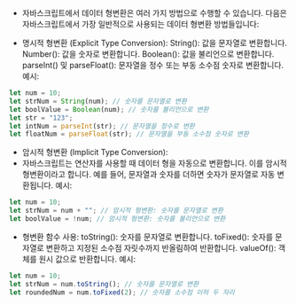 * 자바스크립트에서 데이터 형변환은 여러 가지 방법으로 수행할 수 있습니다. 다음은 자바스크립트에서 가장 일반적으로 사용되는 데이터 형변환 방법들입니다:

* 명시적 형변환 (Explicit Type Conversion):
String(): 값을 문자열로 변환합니다.
Number(): 값을 숫자로 변환합니다.
Boolean(): 값을 불리언으로 변환합니다.
parseInt() 및 parseFloat(): 문자열을 정수 또는 부동 소수점 숫자로 변환합니다.
예시:

```javascript
let num = 10;
let strNum = String(num); // 숫자를 문자열로 변환
let boolValue = Boolean(num); // 숫자를 불리언으로 변환
let str = "123";
let intNum = parseInt(str); // 문자열을 정수로 변환
let floatNum = parseFloat(str); // 문자열을 부동 소수점 숫자로 변환
```

* 암시적 형변환 (Implicit Type Conversion):
* 자바스크립트는 연산자를 사용할 때 데이터 형을 자동으로 변환합니다. 이를 암시적 형변환이라고 합니다. 예를 들어, 문자열과 숫자를 더하면 숫자가 문자열로 자동 변환됩니다.
예시:

```javascript
let num = 10;
let strNum = num + ""; // 암시적 형변환: 숫자를 문자열로 변환
let boolValue = !num; // 암시적 형변환: 숫자를 불리언으로 변환

```

* 형변환 함수 사용:
toString(): 숫자를 문자열로 변환합니다.
toFixed(): 숫자를 문자열로 변환하고 지정된 소수점 자릿수까지 반올림하여 반환합니다.
valueOf(): 객체를 원시 값으로 반환합니다.
예시:

```javascript
let num = 10;
let strNum = num.toString(); // 숫자를 문자열로 변환
let roundedNum = num.toFixed(2); // 숫자를 소수점 이하 두 자리
```